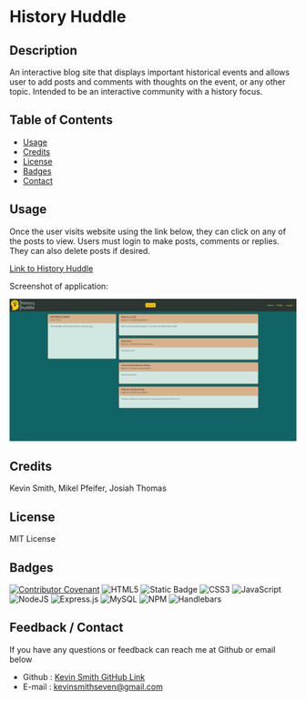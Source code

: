 
  # History Huddle

  ## Description

  An interactive blog site that displays important historical events and allows user to add posts and comments with thoughts on the event, or any other topic. Intended to be an interactive community with a history focus.
  
  ## Table of Contents
   
  - [Usage](#usage)
  - [Credits](#credits)
  - [License](#license)
  - [Badges](#badges)
  - [Contact](#contact)
  
  ## Usage
  
  Once the user visits website using the link below, they can click on any of the posts to view. Users must login to make posts, comments or replies. They can also delete posts if desired.

  [Link to History Huddle](https://intense-sierra-33338-d926b5b9f060.herokuapp.com/)

  Screenshot of application:

  ![screenshot](/public/images/history-huddle-screenshot.png)
  
  ## Credits
  
  Kevin Smith, Mikel Pfeifer, Josiah Thomas
  
  ## License
  
  MIT License
  
  ## Badges
    
[![Contributor Covenant](https://img.shields.io/badge/Contributor%20Covenant-2.1-4baaaa.svg)](code_of_conduct.md)
![HTML5](https://img.shields.io/badge/html5-%23E34F26.svg?style=for-the-badge&logo=html5&logoColor=white)
![Static Badge](https://img.shields.io/badge/css-bootstrap-purple)
![CSS3](https://img.shields.io/badge/css3-%231572B6.svg?style=for-the-badge&logo=css3&logoColor=white)
![JavaScript](https://img.shields.io/badge/javascript-%23323330.svg?style=for-the-badge&logo=javascript&logoColor=%23F7DF1E)
![NodeJS](https://img.shields.io/badge/node.js-6DA55F?style=for-the-badge&logo=node.js&logoColor=white)
![Express.js](https://img.shields.io/badge/express.js-%23404d59.svg?style=for-the-badge&logo=express&logoColor=%2361DAFB)
![MySQL](https://img.shields.io/badge/mysql-%2300f.svg?style=for-the-badge&logo=mysql&logoColor=white)
![NPM](https://img.shields.io/badge/NPM-%23CB3837.svg?style=for-the-badge&logo=npm&logoColor=white)
![Handlebars](https://img.shields.io/badge/Handlebars%20js-f0772b?style=for-the-badge&logo=handlebarsdotjs&logoColor=black)

  ## Feedback / Contact

  If you have any questions or feedback can reach me at Github or email below

  * Github : [Kevin Smith GitHub Link](https://github.com/kevinsmithseven)
  * E-mail : [kevinsmithseven@gmail.com](mailto:kevinsmithseven@gmail.com)
  

  

